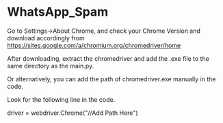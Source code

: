 # WhatsApp_Spam

Go to Settings->About Chrome, and check your Chrome Version and download accordingly from
https://sites.google.com/a/chromium.org/chromedriver/home

After downloading, extract the chromedriver and add the .exe file to the same directory as the main.py.

Or alternatively, you can add the path of chromedriver.exe manually in the code.

Look for the following line in the code.

driver = webdriver.Chrome("//Add Path Here")
